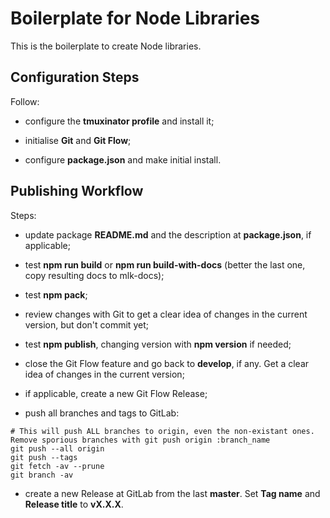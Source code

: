 # Boilerplate for Node Libraries

This is the boilerplate to create Node libraries.


## Configuration Steps

Follow:

- configure the **tmuxinator profile** and install it;

- initialise **Git** and **Git Flow**;

- configure **package.json** and make initial install.


## Publishing Workflow

Steps:

- update package **README.md** and the description at **package.json**, if applicable;

- test **npm run build** or **npm run build-with-docs** (better the last one, copy resulting docs to mlk-docs);

- test **npm pack**;

- review changes with Git to get a clear idea of changes in the current version, but don't commit yet;

- test **npm publish**, changing version with **npm version** if needed;

- close the Git Flow feature and go back to **develop**, if any. Get a clear idea of changes in the current version;

- if applicable, create a new Git Flow Release;

- push all branches and tags to GitLab:

```Shell
# This will push ALL branches to origin, even the non-existant ones. Remove sporious branches with git push origin :branch_name
git push --all origin
git push --tags
git fetch -av --prune
git branch -av
```

- create a new Release at GitLab from the last **master**. Set **Tag name** and **Release title** to **vX.X.X**.
